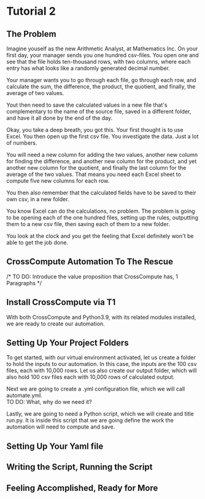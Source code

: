 # Tutorial 2

## The Problem

Imagine youself as the new Arithmetic Analyst, at Mathematics Inc. On your first day, your manager sends you one hundred csv-files.  You open one and see that the file holds ten-thousand rows, with two columns, where each entry has what looks like a randomly generated decimal number. 

Your manager wants you to go through each file, go through each row, and calculate the sum, the difference, the product, the quotient, and finally, the average of two values.  

Yout then need to save the calculated values in a new file that's complementary to the name of the source file, saved in a different folder, and have it all done by the end of the day.

Okay, you take a deep breath, you got this. Your first thought is to use Excel. You then open up the first csv file.  You investigate the data.  Just a lot of numbers.  

You will need a new column for adding the two values, another new column for finding the difference, and another new column for the product, and yet another new column for the quotient, and finally the last column for the average of the two values.  That means you need each Excel sheet to compute five new columns for each row.  

You then also remember that the calculated fields have to be saved to their own csv, in a new folder.  

You know Excel can do the calculations, no problem. The problem is going to be opening each of the one hundred files, setting up the rules, outputting them to a new csv file, then saving each of them to a new folder.  

You look at the clock and you get the feeling that Excel definitely won't be able to get the job done. 
## CrossCompute Automation To The Rescue

/* TO DO: Introduce the value proposition that CrossCompute has, 1 Paragraphs */

## Install CrossCompute via T1

With both CrossCompute and Python3.9, with its related modules installed, we are ready to create our automation.
## Setting Up Your Project Folders
To get started, with our virtual environment activated, let us create a folder to hold the inputs to our automation.  In this case, the inputs are the 100 csv files, each with 10,000 rows. Let us also create our output folder, which will also hold 100 csv files each with 10,000 rows of calculated output.  

Next we are going to create a .yml configuration file, which we will call automate.yml.  
TO DO: What, why do we need it?

Lastly, we are going to need a Python script, which we will create and title run.py.  It is inside this script that we are going define the work the automation will need to compute and save.

## Setting Up Your Yaml file

## Writing the Script, Running the Script

## Feeling Accomplished, Ready for More

